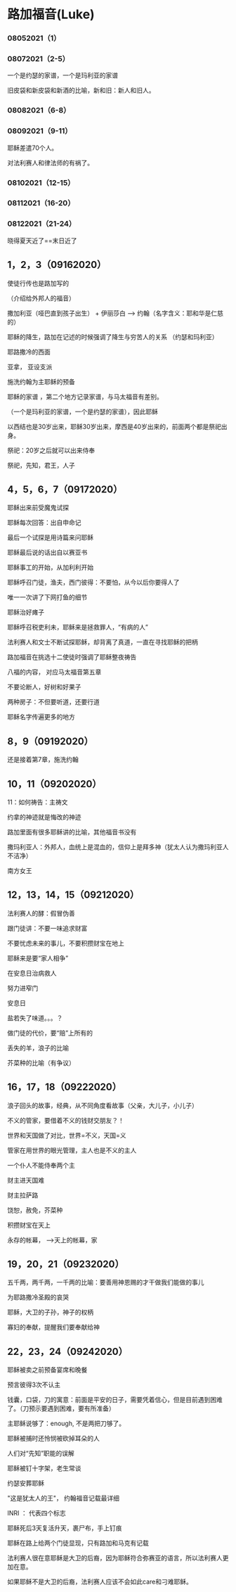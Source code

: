 # 路加福音(Luke)

### 08052021（1）

### 08072021（2-5）

 一个是约瑟的家谱，一个是玛利亚的家谱

 旧皮袋和新皮袋和新酒的比喻，新和旧：新人和旧人。

### 08082021（6-8）

### 08092021（9-11）

 耶稣差遣70个人。

 对法利赛人和律法师的有祸了。

### 08102021（12-15）

### 08112021（16-20）

### 08122021（21-24）

 晓得夏天近了==末日近了

## 1，2，3（09162020）

 使徒行传也是路加写的 

（介绍给外邦人的福音）

 撒加利亚（哑巴直到孩子出生） + 伊丽莎白 --> 约翰（名字含义：耶和华是仁慈的）

 耶稣的降生，路加在记述的时候强调了降生与穷苦人的关系 （约瑟和玛利亚）

  耶路撒冷的西面

  亚拿， 亚设支派

  施洗约翰为主耶稣的预备

  耶稣的家谱 ，第二个地方记录家谱，与马太福音有差别。

  （一个是玛利亚的家谱，一个是约瑟的家谱），因此耶稣

 以西结也是30岁出来，耶稣30岁出来，摩西是40岁出来的，前面两个都是祭祀出身。

 祭祀：20岁之后就可以出来侍奉

 祭祀，先知，君王，人子

## 4，5，6，7（09172020）

 耶稣出来前受魔鬼试探

 耶稣每次回答：出自申命记

 最后一个试探是用诗篇来问耶稣

 耶稣最后说的话出自以赛亚书

 耶稣事工的开始，从加利利开始

 耶稣呼召门徒，渔夫，西门彼得：不要怕，从今以后你要得人了

 唯一一次讲了下网打鱼的细节

 耶稣治好瘫子

 耶稣呼召税吏利未，耶稣来是拯救罪人，“有病的人”

 法利赛人和文士不断试探耶稣，却背离了真道，一直在寻找耶稣的把柄

 路加福音在挑选十二使徒时强调了耶稣整夜祷告

 八福的内容， 对应马太福音第五章

 不要论断人，好树和好果子

 两种房子：不但要听道，还要行道

 耶稣名字传遍更多的地方

## 8，9（09192020）

 还是接着第7章，施洗约翰

## 10，11（09202020）

 11：如何祷告：主祷文

  约拿的神迹就是悔改的神迹

 路加里面有很多耶稣讲的比喻，其他福音书没有

 撒玛利亚人：外邦人，血统上是混血的，信仰上是拜多神（犹太人认为撒玛利亚人不洁净）

 南方女王

## 12，13，14，15（09212020）

 法利赛人的酵：假冒伪善

 跟门徒讲：不要一味追求财富

 不要忧虑未来的事儿，不要积攒财宝在地上

 耶稣来是要“家人相争”

 在安息日治病救人

 努力进窄门

 安息日

 盐若失了味道。。。？

 做门徒的代价，要“赔”上所有的

 丢失的羊，浪子的比喻

 芥菜种的比喻（有争议）  

## 16，17，18（09222020）

 浪子回头的故事，经典，从不同角度看故事（父亲，大儿子，小儿子）

 不义的管家，要借着不义的钱财交朋友？！

 世界和天国做了对比，世界=不义，天国=义

 管家在用世界的眼光管理，主人也是不义的主人

  一个仆人不能侍奉两个主

 财主进天国难

 财主拉萨路

 饶恕，赦免，芥菜种

 积攒财宝在天上

 永存的帐幕， -->天上的帐幕，家

## 19，20，21（09232020）

 五千两，两千两，一千两的比喻：要善用神恩赐的才干做我们能做的事儿

 为耶路撒冷圣殿的哀哭

 耶稣，大卫的子孙，神子的权柄

 寡妇的奉献，提醒我们要奉献给神

## 22，23，24（09242020）

 耶稣被卖之前预备宴席和晚餐

 预言彼得3次不认主

 钱囊，口袋，刀的寓意：前面是平安的日子，需要凭着信心，但是目前遇到困难了。（刀预示要遇到困难，要有所准备）

 主耶稣说够了：enough, 不是两把刀够了。

 耶稣被捕时还怜悯被砍掉耳朵的人

 人们对“先知”职能的误解

 耶稣被钉十字架，老生常谈

 约瑟安葬耶稣

 "这是犹太人的王"， 约翰福音记载最详细

 INRI ： 代表四个标志

 耶稣死后3天复活升天，裹尸布，手上钉痕

 耶稣在路上给两个门徒显现，只有路加和马克有记载

 法利赛人很在意耶稣是大卫的后裔，因为耶稣符合弥赛亚的语言，所以法利赛人更加在意。

 如果耶稣不是大卫的后裔，法利赛人应该不会如此care和刁难耶稣。

 

 

 

 

 

 

 

 

 

